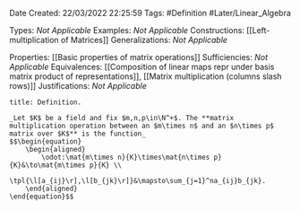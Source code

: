 <div class="topSpace"></div>

Date Created: 22/03/2022 22:25:59
Tags: #Definition #Later/Linear_Algebra

Types: _Not Applicable_
Examples: _Not Applicable_
Constructions: [[Left-multiplication of Matrices]]
Generalizations: _Not Applicable_

Properties: [[Basic properties of matrix operations]]
Sufficiencies: _Not Applicable_
Equivalences: [[Composition of linear maps repr under basis matrix product of representations]], [[Matrix multiplication (columns slash rows)]]
Justifications: _Not Applicable_

``` ad-Definition
title: Definition.

_Let $K$ be a field and fix $m,n,p\in\N^+$. The **matrix multiplication operation between an $m\times n$ and an $n\times p$ matrix over $K$** is the function_
$$\begin{equation}
    \begin{aligned}
        \odot:\mat{m\times n}{K}\times\mat{n\times p}{K}&\to\mat{m\times p}{K} \\
        \tpl{\l[a_{ij}\r],\l[b_{jk}\r]}&\mapsto\sum_{j=1}^na_{ij}b_{jk}.
    \end{aligned}
\end{equation}$$

```
